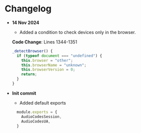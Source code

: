 # Changelog

- **14 Nov 2024**
  - Added a condition to check devices only in the browser.

  **Code Change**: Lines 1344-1351

  ```javascript
  _detectBrowser() {
    if (typeof document === "undefined") {
      this.browser = "other";
      this.browserName = "unknown";
      this.browserVersion = 0;
      return;
    }
  }

- **Init commit**
  - Added default exports

  ```javascript
    module.exports = {
      AudioCodesSession,
      AudioCodesUA,
    }